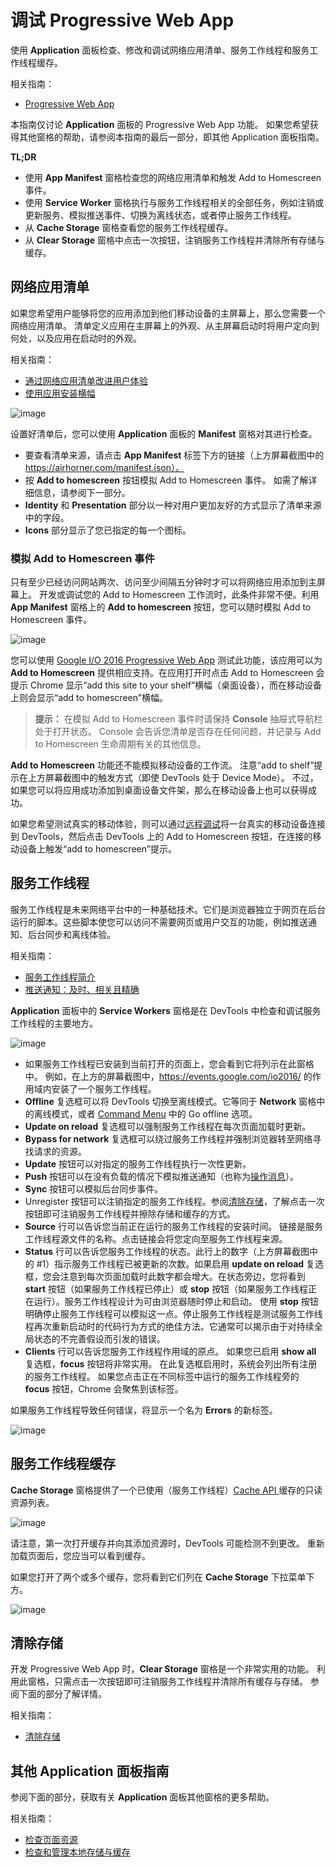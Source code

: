 # 调试 Progressive Web App

使用 **Application** 面板检查、修改和调试网络应用清单、服务工作线程和服务工作线程缓存。

相关指南：

* [Progressive Web App](https://developers.google.com/web/progressive-web-apps?hl=zh-cn)

本指南仅讨论 **Application** 面板的 Progressive Web App 功能。 如果您希望获得其他窗格的帮助，请参阅本指南的最后一部分，即其他 Application 面板指南。

**TL;DR**

* 使用 **App Manifest** 窗格检查您的网络应用清单和触发 Add to Homescreen 事件。
* 使用 **Service Worker** 窗格执行与服务工作线程相关的全部任务，例如注销或更新服务、模拟推送事件、切换为离线状态，或者停止服务工作线程。
* 从 **Cache Storage** 窗格查看您的服务工作线程缓存。
* 从 **Clear Storage** 窗格中点击一次按钮，注销服务工作线程并清除所有存储与缓存。

## 网络应用清单

如果您希望用户能够将您的应用添加到他们移动设备的主屏幕上，那么您需要一个网络应用清单。 清单定义应用在主屏幕上的外观、从主屏幕启动时将用户定向到何处，以及应用在启动时的外观。

相关指南：

* [通过网络应用清单改进用户体验](https://developers.google.com/web/fundamentals/engage-and-retain/web-app-manifest?hl=zh-cn)
* [使用应用安装横幅](https://developers.google.com/web/fundamentals/engage-and-retain/app-install-banners?hl=zh-cn)

![image](https://github.com/Evalute/chrome-devTools/blob/master/table%20of%20Contents/N.2%20%E8%B0%83%E8%AF%95%20Progressive%20Web%20App/img/manifest.png)

设置好清单后，您可以使用 **Application** 面板的 **Manifest** 窗格对其进行检查。

* 要查看清单来源，请点击 **App Manifest** 标签下方的链接（上方屏幕截图中的 https://airhorner.com/manifest.json）。
* 按 **Add to homescreen** 按钮模拟 Add to Homescreen 事件。 如需了解详细信息，请参阅下一部分。
* **Identity** 和 **Presentation** 部分以一种对用户更加友好的方式显示了清单来源中的字段。
* **Icons** 部分显示了您已指定的每一个图标。

### 模拟 Add to Homescreen 事件

只有至少已经访问网站两次、访问至少间隔五分钟时才可以将网络应用添加到主屏幕上。 开发或调试您的 Add to Homescreen 工作流时，此条件非常不便。利用 **App Manifest** 窗格上的 **Add to homescreen** 按钮，您可以随时模拟 Add to Homescreen 事件。

![image](https://github.com/Evalute/chrome-devTools/blob/master/table%20of%20Contents/N.2%20%E8%B0%83%E8%AF%95%20Progressive%20Web%20App/img/io.png)

您可以使用 [Google I/O 2016 Progressive Web App](https://events.google.com/io2016/?hl=zh-cn) 测试此功能，该应用可以为 **Add to Homescreen** 提供相应支持。在应用打开时点击 Add to Homescreen 会提示 Chrome 显示“add this site to your shelf”横幅（桌面设备），而在移动设备上则会显示“add to homescreen”横幅。

> **提示：** 在模拟 Add to Homescreen 事件时请保持 **Console** 抽屉式导航栏处于打开状态。 Console 会告诉您清单是否存在任何问题，并记录与 Add to Homescreen 生命周期有关的其他信息。

**Add to Homescreen** 功能还不能模拟移动设备的工作流。 注意“add to shelf”提示在上方屏幕截图中的触发方式（即使 DevTools 处于 Device Mode）。 不过，如果您可以将应用成功添加到桌面设备文件架，那么在移动设备上也可以获得成功。

如果您希望测试真实的移动体验，则可以通过[远程调试](https://developers.google.com/web/tools/chrome-devtools/debug/remote-debugging/remote-debugging?hl=zh-cn)将一台真实的移动设备连接到 DevTools，然后点击 DevTools 上的 Add to Homescreen 按钮，在连接的移动设备上触发“add to homescreen”提示。

## 服务工作线程

服务工作线程是未来网络平台中的一种基础技术。它们是浏览器独立于网页在后台运行的脚本。这些脚本使您可以访问不需要网页或用户交互的功能，例如推送通知、后台同步和离线体验。

相关指南：

* [服务工作线程简介](https://developers.google.com/web/fundamentals/primers/service-worker?hl=zh-cn)
* [推送通知：及时、相关且精确](https://developers.google.com/web/fundamentals/engage-and-retain/push-notifications?hl=zh-cn)

**Application** 面板中的 **Service Workers** 窗格是在 DevTools 中检查和调试服务工作线程的主要地方。

![image](https://github.com/Evalute/chrome-devTools/blob/master/table%20of%20Contents/N.2%20%E8%B0%83%E8%AF%95%20Progressive%20Web%20App/img/sw.png)

* 如果服务工作线程已安装到当前打开的页面上，您会看到它将列示在此窗格中。 例如，在上方的屏幕截图中，https://events.google.com/io2016/ 的作用域内安装了一个服务工作线程。
* **Offline** 复选框可以将 DevTools 切换至离线模式。它等同于 **Network** 窗格中的离线模式，或者 [Command Menu](https://developers.google.com/web/tools/chrome-devtools/settings?hl=zh-cn#command-menu) 中的 Go offline 选项。
* **Update on reload** 复选框可以强制服务工作线程在每次页面加载时更新。
* **Bypass for network** 复选框可以绕过服务工作线程并强制浏览器转至网络寻找请求的资源。
* **Update** 按钮可以对指定的服务工作线程执行一次性更新。
* **Push** 按钮可以在没有负载的情况下模拟推送通知（也称为[操作消息](https://developers.google.com/web/fundamentals/engage-and-retain/push-notifications/sending-messages?hl=zh-cn#ways-to-send)）。
* **Sync** 按钮可以模拟后台同步事件。
* Unregister 按钮可以注销指定的服务工作线程。参阅[清除存储](https://developers.google.com/web/tools/chrome-devtools/progressive-web-apps?hl=zh-cn#clear-storage)，了解点击一次按钮即可注销服务工作线程并擦除存储和缓存的方式。
* **Source** 行可以告诉您当前正在运行的服务工作线程的安装时间。 链接是服务工作线程源文件的名称。点击链接会将您定向至服务工作线程来源。
* **Status** 行可以告诉您服务工作线程的状态。此行上的数字（上方屏幕截图中的 #1）指示服务工作线程已被更新的次数。如果启用 **update on reload** 复选框，您会注意到每次页面加载时此数字都会增大。在状态旁边，您将看到 **start** 按钮（如果服务工作线程已停止）或 **stop** 按钮（如果服务工作线程正在运行）。服务工作线程设计为可由浏览器随时停止和启动。 使用 **stop** 按钮明确停止服务工作线程可以模拟这一点。停止服务工作线程是测试服务工作线程再次重新启动时的代码行为方式的绝佳方法。它通常可以揭示由于对持续全局状态的不完善假设而引发的错误。
* **Clients** 行可以告诉您服务工作线程作用域的原点。 如果您已启用 **show all** 复选框，**focus** 按钮将非常实用。 在此复选框启用时，系统会列出所有注册的服务工作线程。 如果您点击正在不同标签中运行的服务工作线程旁的 **focus** 按钮，Chrome 会聚焦到该标签。

如果服务工作线程导致任何错误，将显示一个名为 **Errors** 的新标签。

![image](https://github.com/Evalute/chrome-devTools/blob/master/table%20of%20Contents/N.2%20%E8%B0%83%E8%AF%95%20Progressive%20Web%20App/img/sw-error.png)

## 服务工作线程缓存

**Cache Storage** 窗格提供了一个已使用（服务工作线程）[Cache API ](https://developer.mozilla.org/en-US/docs/Web/API/Cache)缓存的只读资源列表。

![image](https://github.com/Evalute/chrome-devTools/blob/master/table%20of%20Contents/N.2%20%E8%B0%83%E8%AF%95%20Progressive%20Web%20App/img/sw-cache.png)

请注意，第一次打开缓存并向其添加资源时，DevTools 可能检测不到更改。 重新加载页面后，您应当可以看到缓存。

如果您打开了两个或多个缓存，您将看到它们列在 **Cache Storage** 下拉菜单下方。

![image](https://github.com/Evalute/chrome-devTools/blob/master/table%20of%20Contents/N.2%20%E8%B0%83%E8%AF%95%20Progressive%20Web%20App/img/multiple-caches.png)

## 清除存储

开发 Progressive Web App 时，**Clear Storage** 窗格是一个非常实用的功能。 利用此窗格，只需点击一次按钮即可注销服务工作线程并清除所有缓存与存储。 参阅下面的部分了解详情。

相关指南：

* [清除存储](https://developers.google.com/web/tools/chrome-devtools/iterate/manage-data/local-storage?hl=zh-cn#clear-storage)

## 其他 Application 面板指南

参阅下面的部分，获取有关 **Application** 面板其他窗格的更多帮助。

相关指南：

* [检查页面资源](https://developers.google.com/web/tools/chrome-devtools/iterate/manage-data/page-resources?hl=zh-cn)
* [检查和管理本地存储与缓存](https://developers.google.com/web/tools/chrome-devtools/iterate/manage-data/local-storage?hl=zh-cn)
